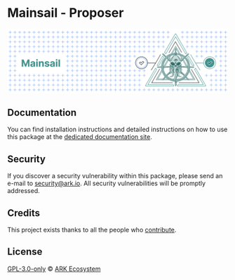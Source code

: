 # Mainsail - Proposer

![banner](https://raw.githubusercontent.com/ArkEcosystem/mainsail/main/banner.png)

## Documentation

You can find installation instructions and detailed instructions on how to use this package at the [dedicated documentation site](https://ark.dev/docs/mainsail).

## Security

If you discover a security vulnerability within this package, please send an e-mail to [security@ark.io](mailto:security@ark.io). All security vulnerabilities will be promptly addressed.

## Credits

This project exists thanks to all the people who [contribute](https://github.com/ArkEcosystem/mainsail/graphs/contributors).

## License

[GPL-3.0-only](https://github.com/ArkEcosystem/mainsail/blob/main/LICENSE) © [ARK Ecosystem](https://ark.io)
